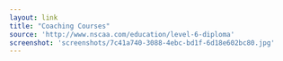 ```yaml
---
layout: link
title: "Coaching Courses"
source: 'http://www.nscaa.com/education/level-6-diploma'
screenshot: 'screenshots/7c41a740-3088-4ebc-bd1f-6d18e602bc80.jpg'
---
```


